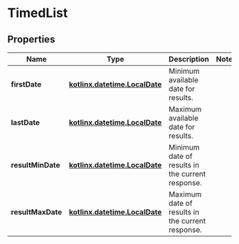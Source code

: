 
# TimedList

## Properties
Name | Type | Description | Notes
------------ | ------------- | ------------- | -------------
**firstDate** | [**kotlinx.datetime.LocalDate**](kotlinx.datetime.LocalDate.md) | Minimum available date for results. | 
**lastDate** | [**kotlinx.datetime.LocalDate**](kotlinx.datetime.LocalDate.md) | Maximum available date for results. | 
**resultMinDate** | [**kotlinx.datetime.LocalDate**](kotlinx.datetime.LocalDate.md) | Minimum date of results in the current response. | 
**resultMaxDate** | [**kotlinx.datetime.LocalDate**](kotlinx.datetime.LocalDate.md) | Maximum date of results in the current response. | 



